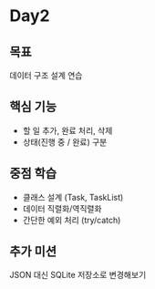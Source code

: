 # Day2

## 목표
데이터 구조 설계 연습

## 핵심 기능
- 할 일 추가, 완료 처리, 삭제
- 상태(진행 중 / 완료) 구분

## 중점 학습
- 클래스 설계 (Task, TaskList)
- 데이터 직렬화/역직렬화
- 간단한 예외 처리 (try/catch)

## 추가 미션
JSON 대신 SQLite 저장소로 변경해보기